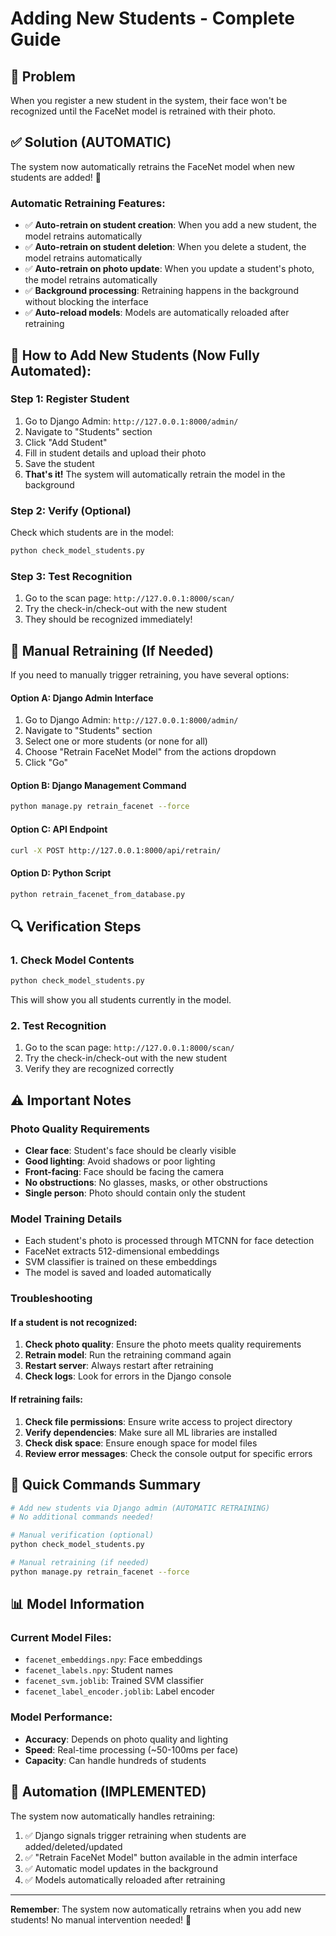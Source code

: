 # Adding New Students - Complete Guide

## 🎯 Problem
When you register a new student in the system, their face won't be recognized until the FaceNet model is retrained with their photo.

## ✅ Solution (AUTOMATIC)
The system now automatically retrains the FaceNet model when new students are added! 🎉

### Automatic Retraining Features:
- ✅ **Auto-retrain on student creation**: When you add a new student, the model retrains automatically
- ✅ **Auto-retrain on student deletion**: When you delete a student, the model retrains automatically  
- ✅ **Auto-retrain on photo update**: When you update a student's photo, the model retrains automatically
- ✅ **Background processing**: Retraining happens in the background without blocking the interface
- ✅ **Auto-reload models**: Models are automatically reloaded after retraining

## 🚀 How to Add New Students (Now Fully Automated):

### Step 1: Register Student
1. Go to Django Admin: `http://127.0.0.1:8000/admin/`
2. Navigate to "Students" section
3. Click "Add Student"
4. Fill in student details and upload their photo
5. Save the student
6. **That's it!** The system will automatically retrain the model in the background

### Step 2: Verify (Optional)
Check which students are in the model:
```bash
python check_model_students.py
```

### Step 3: Test Recognition
1. Go to the scan page: `http://127.0.0.1:8000/scan/`
2. Try the check-in/check-out with the new student
3. They should be recognized immediately!

## 🔧 Manual Retraining (If Needed)

If you need to manually trigger retraining, you have several options:

#### Option A: Django Admin Interface
1. Go to Django Admin: `http://127.0.0.1:8000/admin/`
2. Navigate to "Students" section
3. Select one or more students (or none for all)
4. Choose "Retrain FaceNet Model" from the actions dropdown
5. Click "Go"

#### Option B: Django Management Command
```bash
python manage.py retrain_facenet --force
```

#### Option C: API Endpoint
```bash
curl -X POST http://127.0.0.1:8000/api/retrain/
```

#### Option D: Python Script
```bash
python retrain_facenet_from_database.py
```

## 🔍 Verification Steps

### 1. Check Model Contents
```bash
python check_model_students.py
```
This will show you all students currently in the model.

### 2. Test Recognition
1. Go to the scan page: `http://127.0.0.1:8000/scan/`
2. Try the check-in/check-out with the new student
3. Verify they are recognized correctly

## ⚠️ Important Notes

### Photo Quality Requirements
- **Clear face**: Student's face should be clearly visible
- **Good lighting**: Avoid shadows or poor lighting
- **Front-facing**: Face should be facing the camera
- **No obstructions**: No glasses, masks, or other obstructions
- **Single person**: Photo should contain only the student

### Model Training Details
- Each student's photo is processed through MTCNN for face detection
- FaceNet extracts 512-dimensional embeddings
- SVM classifier is trained on these embeddings
- The model is saved and loaded automatically

### Troubleshooting

#### If a student is not recognized:
1. **Check photo quality**: Ensure the photo meets quality requirements
2. **Retrain model**: Run the retraining command again
3. **Restart server**: Always restart after retraining
4. **Check logs**: Look for errors in the Django console

#### If retraining fails:
1. **Check file permissions**: Ensure write access to project directory
2. **Verify dependencies**: Make sure all ML libraries are installed
3. **Check disk space**: Ensure enough space for model files
4. **Review error messages**: Check the console output for specific errors

## 🚀 Quick Commands Summary

```bash
# Add new students via Django admin (AUTOMATIC RETRAINING)
# No additional commands needed!

# Manual verification (optional)
python check_model_students.py

# Manual retraining (if needed)
python manage.py retrain_facenet --force
```

## 📊 Model Information

### Current Model Files:
- `facenet_embeddings.npy`: Face embeddings
- `facenet_labels.npy`: Student names
- `facenet_svm.joblib`: Trained SVM classifier
- `facenet_label_encoder.joblib`: Label encoder

### Model Performance:
- **Accuracy**: Depends on photo quality and lighting
- **Speed**: Real-time processing (~50-100ms per face)
- **Capacity**: Can handle hundreds of students

## 🔄 Automation (IMPLEMENTED)

The system now automatically handles retraining:
1. ✅ Django signals trigger retraining when students are added/deleted/updated
2. ✅ "Retrain FaceNet Model" button available in the admin interface
3. ✅ Automatic model updates in the background
4. ✅ Models automatically reloaded after retraining

---

**Remember**: The system now automatically retrains when you add new students! No manual intervention needed! 🎯 
